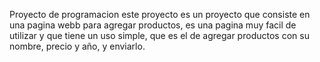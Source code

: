 Proyecto de programacion
este proyecto es un proyecto que consiste en una pagina webb para agregar productos, es una pagina muy facil de utilizar y que tiene un uso simple, que es el de agregar productos con su nombre, precio y año, y enviarlo.
